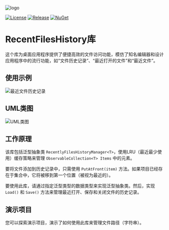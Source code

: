 ![logo](https://raw.githubusercontent.com/pediRAM/RecentFilesHistory/main/Documentation/icon.png)

[![License](https://img.shields.io/badge/License-MIT-green.svg)](LICENSE)
[![Release](https://img.shields.io/github/release/pediRAM/RecentFilesHistory.svg?sort=semver)](https://github.com/pediRAM/RecentFilesHistory/releases)
[![NuGet](https://img.shields.io/nuget/v/RecentFilesHistory)](https://www.nuget.org/packages/RecentFilesHistory)

# RecentFilesHistory库
这个库为桌面应用程序提供了便捷高效的文件访问功能，模仿了知名编辑器和设计应用程序中的流行功能，如“文件历史记录”、“最近打开的文件”和“最近文件”。

## 使用示例
![最近文件历史记录](https://raw.githubusercontent.com/pediRAM/RecentFilesHistory/main/Documentation/demo-window-history-of-recently-opened-closed-or-saved-files.png)

## UML类图
![UML类图](https://raw.githubusercontent.com/pediRAM/RecentFilesHistory/main/Documentation/uml-class-diagramm-of-recent-files-history.png)

## 工作原理
该库包括泛型抽象类 `RecentlyFilesHistoryManager<T>`，使用LRU（最近最少使用）缓存策略来管理 `ObservableCollection<T> Items` 中的元素。

要将文件添加到历史记录中，只需使用 `PutAtFront(item)` 方法。如果项目已经存在于集合中，它将被移到第一个位置（被视为最近的）。

要使用此库，请通过指定泛型类型的数据类型来实现泛型抽象类。然后，实现 `Load()` 和 `Save()` 方法来管理最近打开、保存和关闭文件的历史记录。

## 演示项目
您可以探索演示项目，演示了如何使用此库来管理文件路径（字符串）。